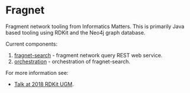 # Fragnet

Fragment network tooling from Informatics Matters.
This is primarily Java based tooling using RDKit and the Neo4j graph database.

Current components:

1. [fragnet-search](fragnet-search/) - fragment network query REST web service.
2. [orchestration](orchestration/) - orchestration of fragnet-search.

For more information see:

* [Talk at 2018 RDKit UGM](https://github.com/rdkit/UGM_2018/blob/master/Lightning/tim_dudgeon_fragment-network.pdf).
